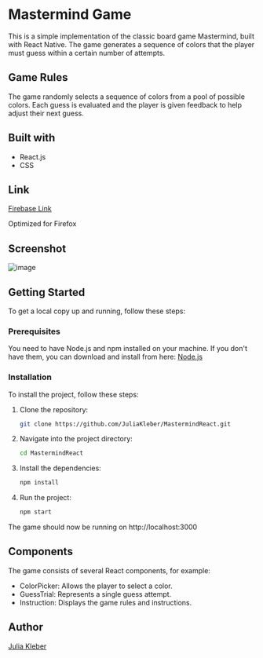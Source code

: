 # Mastermind Game

This is a simple implementation of the classic board game Mastermind, built with React Native.
The game generates a sequence of colors that the player must guess within a certain number of attempts.

## Game Rules

The game randomly selects a sequence of colors from a pool of possible colors.
Each guess is evaluated and the player is given feedback to help adjust their next guess.

## Built with

- React.js
- CSS

## Link

[Firebase Link](https://julias--mastermind.web.app/)

Optimized for Firefox

## Screenshot

![image](https://github.com/GoldieCrystal/Mastermind/assets/142741980/fd74a6a7-6c3d-495e-b296-012d629f0fc7)

## Getting Started

To get a local copy up and running, follow these steps:

### Prerequisites

You need to have Node.js and npm installed on your machine. If you don't have them, you can download and install from here: [Node.js](https://nodejs.org/)

### Installation

To install the project, follow these steps:

1. Clone the repository:
   
   ```bash
   git clone https://github.com/JuliaKleber/MastermindReact.git

3. Navigate into the project directory:
   
   ```bash
   cd MastermindReact
   
5. Install the dependencies:
   
   ```bash
   npm install

7. Run the project:
   
   ```bash
   npm start

The game should now be running on http://localhost:3000

## Components

The game consists of several React components, for example:

- ColorPicker: Allows the player to select a color.
- GuessTrial: Represents a single guess attempt.
- Instruction: Displays the game rules and instructions.

## Author

[Julia Kleber](https://github.com/JuliaKleber)


